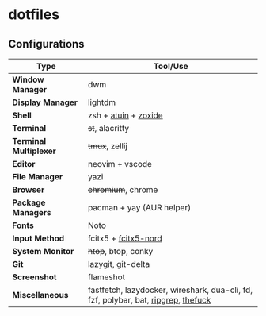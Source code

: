 # dotfiles

## Configurations

| Type                     | Tool/Use                                                                                                                                                       |
| ------------------------ | -------------------------------------------------------------------------------------------------------------------------------------------------------------- |
| **Window Manager**       | dwm                                                                                                                                                            |
| **Display Manager**      | lightdm                                                                                                                                                        |
| **Shell**                | zsh + [atuin](https://github.com/atuinsh/atuin) + [zoxide](https://github.com/ajeetdsouza/zoxide)                                                              |
| **Terminal**             | ~~st~~, alacritty                                                                                                                                                      |
| **Terminal Multiplexer** | ~~tmux~~, zellij                                                                                                                                               |
| **Editor**               | neovim  + vscode                                                                                                                                               |
| **File Manager**         | yazi                                                                                                                                                           |
| **Browser**              | ~~chromium~~, chrome                                                                                                                                                       |
| **Package Managers**     | pacman + yay (AUR helper)                                                                                                                                      |
| **Fonts**                | Noto                                                                                                                                                           |
| **Input Method**         | fcitx5 + [fcitx5-nord](https://github.com/tonyfettes/fcitx5-nord)                                                                                              |
| **System Monitor**       | ~~htop~~, btop, conky                                                                                                                                          |
| **Git**                  | lazygit, git-delta                                                                                                                                             |
| **Screenshot**           | flameshot                                                                                                                                                      |
| **Miscellaneous**        | fastfetch, lazydocker, wireshark, dua-cli, fd, fzf, polybar, bat, [ripgrep](https://github.com/BurntSushi/ripgrep), [thefuck](https://github.com/nvbn/thefuck) |

<!--
## Usage

1. install arch linux: [guide](./install.sh)
2. network: `systemctl start NetworkManager.service`
3. dotfiles: `pacman -S git && cd /tmp && git clone --depth 1 https://github.com/cybernty/dotfiles.git && cd dotfiles`
4. basic config: `./configure.sh`
5. advance: `cd /tmp && git clone --depth 1 https://github.com/cybernty/dotfiles.git && ./dotfiles/configure.sh`
-->
